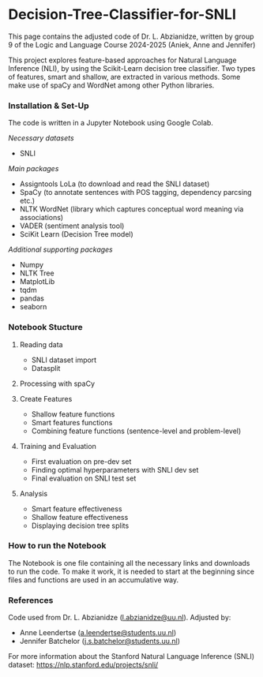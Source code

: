 # Decision-Tree-Classifier-for-SNLI
This page contains the adjusted code of Dr. L. Abzianidze, written by group 9 of the Logic and Language Course 2024-2025 (Aniek, Anne and Jennifer)

This project explores feature-based approaches for Natural Language Inference (NLI), by using the Scikit-Learn decision tree classifier. 
Two types of features, smart and shallow, are extracted in various methods. Some make use of spaCy and WordNet among other Python libraries.

### Installation & Set-Up
The code is written in a Jupyter Notebook using Google Colab.

*Necessary datasets*
- SNLI

*Main packages*
- Assigntools LoLa (to download and read the SNLI dataset)
- SpaCy (to annotate sentences with POS tagging, dependency parcsing etc.)
- NLTK WordNet (library which captures conceptual word meaning via associations)
- VADER (sentiment analysis tool)
- SciKit Learn (Decision Tree model)

*Additional supporting packages*
- Numpy
- NLTK Tree
- MatplotLib
- tqdm
- pandas
- seaborn

### Notebook Stucture
1. Reading data
      - SNLI dataset import
      - Datasplit

2. Processing with spaCy

3. Create Features 
      - Shallow feature functions
      - Smart features functions
      - Combining feature functions (sentence-level and problem-level)
   
4. Training and Evaluation
      - First evaluation on pre-dev set
      - Finding optimal hyperparameters with SNLI dev set
      - Final evaluation on SNLI test set
   
5. Analysis
      - Smart feature effectiveness
      - Shallow feature effectiveness
      - Displaying decision tree splits

### How to run the Notebook
The Notebook is one file containing all the necessary links and downloads to run the code. To make it work, it is needed to start at the beginning since files and functions are used in an accumulative way.

### References
Code used from Dr. L. Abzianidze (l.abzianidze@uu.nl).
Adjusted by:
- Anne Leendertse (a.leendertse@students.uu.nl)
- Jennifer Batchelor (j.s.batchelor@students.uu.nl)

For more information about the Stanford Natural Language Inference (SNLI) dataset: https://nlp.stanford.edu/projects/snli/ 

